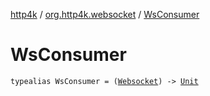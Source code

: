 [http4k](../index.md) / [org.http4k.websocket](index.md) / [WsConsumer](./-ws-consumer.md)

# WsConsumer

`typealias WsConsumer = (`[`Websocket`](-websocket/index.md)`) -> `[`Unit`](https://kotlinlang.org/api/latest/jvm/stdlib/kotlin/-unit/index.html)